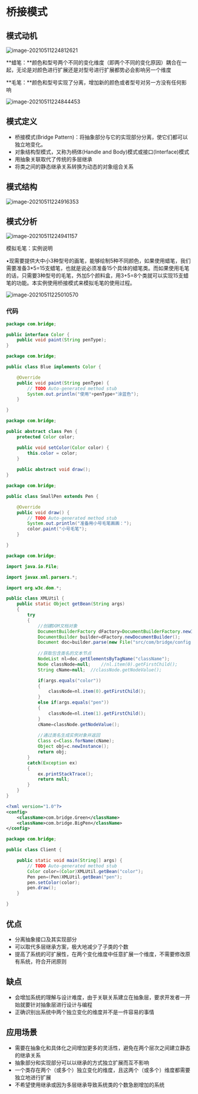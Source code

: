 # 桥接模式


<!--more-->

## 模式动机

![image-20210511224812621](/desigh_images/image-20210511224812621.png)

**蜡笔：**颜色和型号两个不同的变化维度（即两个不同的变化原因）耦合在一起，无论是对颜色进行扩展还是对型号进行扩展都势必会影响另一个维度

**毛笔：**颜色和型号实现了分离，增加新的颜色或者型号对另一方没有任何影响

![image-20210511224844453](/desigh_images/image-20210511224844453.png)

## 模式定义

- 桥接模式(Bridge Pattern)：将抽象部分与它的实现部分分离，使它们都可以独立地变化。
- 对象结构型模式，又称为柄体(Handle and Body)模式或接口(Interface)模式
- 用抽象关联取代了传统的多层继承
- 将类之间的静态继承关系转换为动态的对象组合关系

## 模式结构

![image-20210511224916353](/desigh_images/image-20210511224916353.png)

## 模式分析

![image-20210511224941157](/desigh_images/image-20210511224941157.png)

模拟毛笔：实例说明

•现需要提供大中小3种型号的画笔，能够绘制5种不同颜色，如果使用蜡笔，我们需要准备3*5=15支蜡笔，也就是说必须准备15个具体的蜡笔类。而如果使用毛笔的话，只需要3种型号的毛笔，外加5个颜料盒，用3+5=8个类就可以实现15支蜡笔的功能。本实例使用桥接模式来模拟毛笔的使用过程。

![image-20210511225010570](/desigh_images/image-20210511225010570.png)

### 代码

```java
package com.bridge;

public interface Color {
	public void paint(String penType);
}

```

```java
package com.bridge;

public class Blue implements Color {

	@Override
	public void paint(String penType) {
		// TODO Auto-generated method stub
		System.out.println("使用"+penType+"涂蓝色");
	}

}
```

```java
package com.bridge;

public abstract class Pen {
	protected Color color;

	public void setColor(Color color) {
		this.color = color;
	}
	
	public abstract void draw();
}

```

```java
package com.bridge;

public class SmallPen extends Pen {

	@Override
	public void draw() {
		// TODO Auto-generated method stub
		System.out.println("准备用小号毛笔画画：");
		color.paint("小号毛笔");
	}

}

```

```java
package com.bridge;

import java.io.File;

import javax.xml.parsers.*;

import org.w3c.dom.*;

public class XMLUtil {
	public static Object getBean(String args)
	{
		try
		{
			//创建DOM文档对象
			DocumentBuilderFactory dFactory=DocumentBuilderFactory.newInstance();
			DocumentBuilder builder=dFactory.newDocumentBuilder();
			Document doc=builder.parse(new File("src/com/bridge/config.xml"));
			
			//获取包含类名的文本节点
			NodeList nl=doc.getElementsByTagName("className");
			Node classNode=null;	//nl.item(0).getFirstChild();
			String cName=null;	//classNode.getNodeValue();

			if(args.equals("color"))
			{
				classNode=nl.item(0).getFirstChild();
			}
			else if(args.equals("pen"))
			{
				classNode=nl.item(1).getFirstChild();
			}
			cName=classNode.getNodeValue();
			
			//通过类名生成实例对象并返回
			Class c=Class.forName(cName);
			Object obj=c.newInstance();
			return obj;
		}
		catch(Exception ex)
		{
			ex.printStackTrace();
			return null;
		}
	}
}

```

```xml
<?xml version="1.0"?>
<config>
	<className>com.bridge.Green</className>
	<className>com.bridge.BigPen</className>
</config>
```

```java
package com.bridge;

public class Client {

	public static void main(String[] args) {
		// TODO Auto-generated method stub
		Color color=(Color)XMLUtil.getBean("color");
		Pen pen=(Pen)XMLUtil.getBean("pen");
		pen.setColor(color);
		pen.draw();
	}

}

```



## 优点

- 分离抽象接口及其实现部分
- 可以取代多层继承方案，极大地减少了子类的个数
- 提高了系统的可扩展性，在两个变化维度中任意扩展一个维度，不需要修改原有系统，符合开闭原则

## 缺点

- 会增加系统的理解与设计难度，由于关联关系建立在抽象层，要求开发者一开始就要针对抽象层进行设计与编程
- 正确识别出系统中两个独立变化的维度并不是一件容易的事情

## 应用场景

- 需要在抽象化和具体化之间增加更多的灵活性，避免在两个层次之间建立静态的继承关系
- 抽象部分和实现部分可以以继承的方式独立扩展而互不影响
- 一个类存在两个（或多个）独立变化的维度，且这两个（或多个）维度都需要独立地进行扩展
- 不希望使用继承或因为多层继承导致系统类的个数急剧增加的系统
